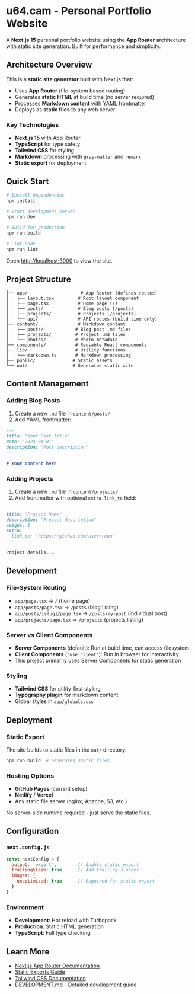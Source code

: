 # u64.cam - Personal Portfolio Website

A **Next.js 15** personal portfolio website using the **App Router** architecture with static site generation. Built for performance and simplicity.

## Architecture Overview

This is a **static site generator** built with Next.js that:
- Uses **App Router** (file-system based routing)
- Generates **static HTML** at build time (no server required)
- Processes **Markdown content** with YAML frontmatter
- Deploys as **static files** to any web server

### Key Technologies
- **Next.js 15** with App Router
- **TypeScript** for type safety
- **Tailwind CSS** for styling
- **Markdown** processing with `gray-matter` and `remark`
- **Static export** for deployment

## Quick Start

```bash
# Install dependencies
npm install

# Start development server
npm run dev

# Build for production
npm run build

# Lint code
npm run lint
```

Open [http://localhost:3000](http://localhost:3000) to view the site.

## Project Structure

```
├── app/                    # App Router (defines routes)
│   ├── layout.tsx         # Root layout component
│   ├── page.tsx           # Home page (/)
│   ├── posts/             # Blog posts (/posts)
│   ├── projects/          # Projects (/projects)
│   └── api/               # API routes (build-time only)
├── content/               # Markdown content
│   ├── posts/            # Blog post .md files
│   ├── projects/         # Project .md files
│   └── photos/           # Photo metadata
├── components/           # Reusable React components
├── lib/                  # Utility functions
│   └── markdown.ts       # Markdown processing
├── public/              # Static assets
└── out/                 # Generated static site
```

## Content Management

### Adding Blog Posts
1. Create a new `.md` file in `content/posts/`
2. Add YAML frontmatter:
```markdown
---
title: "Your Post Title"
date: "2024-01-01"
description: "Post description"
---

# Your content here
```

### Adding Projects
1. Create a new `.md` file in `content/projects/`
2. Add frontmatter with optional `extra.link_to` field:
```markdown
---
title: "Project Name"
description: "Project description"
weight: 1
extra:
  link_to: "https://github.com/user/repo"
---

Project details...
```

## Development

### File-System Routing
- `app/page.tsx` → `/` (home page)
- `app/posts/page.tsx` → `/posts` (blog listing)
- `app/posts/[slug]/page.tsx` → `/posts/my-post` (individual post)
- `app/projects/page.tsx` → `/projects` (projects listing)

### Server vs Client Components
- **Server Components** (default): Run at build time, can access filesystem
- **Client Components** (`'use client'`): Run in browser for interactivity
- This project primarily uses Server Components for static generation

### Styling
- **Tailwind CSS** for utility-first styling
- **Typography plugin** for markdown content
- Global styles in `app/globals.css`

## Deployment

### Static Export
The site builds to static files in the `out/` directory:
```bash
npm run build  # Generates static files
```

### Hosting Options
- **GitHub Pages** (current setup)
- **Netlify** / **Vercel** 
- Any static file server (nginx, Apache, S3, etc.)

No server-side runtime required - just serve the static files.

## Configuration

### `next.config.js`
```javascript
const nextConfig = {
  output: 'export',        // Enable static export
  trailingSlash: true,     // Add trailing slashes
  images: {
    unoptimized: true      // Required for static export
  }
}
```

### Environment
- **Development**: Hot reload with Turbopack
- **Production**: Static HTML generation
- **TypeScript**: Full type checking

## Learn More

- [Next.js App Router Documentation](https://nextjs.org/docs/app)
- [Static Exports Guide](https://nextjs.org/docs/app/building-your-application/deploying/static-exports)
- [Tailwind CSS Documentation](https://tailwindcss.com/docs)
- [DEVELOPMENT.md](./DEVELOPMENT.md) - Detailed development guide
